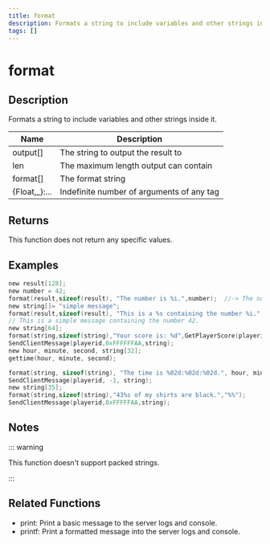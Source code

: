 ```yaml
---
title: format
description: Formats a string to include variables and other strings inside it.
tags: []
---
```


# format

<TagLinks />

## Description

Formats a string to include variables and other strings inside it.

| Name           | Description                               |
| -------------- | ----------------------------------------- |
| output[]       | The string to output the result to        |
| len            | The maximum length output can contain     |
| format[]       | The format string                         |
| {Float,\_}:... | Indefinite number of arguments of any tag |

## Returns

This function does not return any specific values.

## Examples

```c
new result[128];
new number = 42;
format(result,sizeof(result), "The number is %i.",number);  //-> The number is 42.
new string[]= "simple message";
format(result,sizeof(result), "This is a %s containing the number %i.", string, number);
// This is a simple message containing the number 42.
new string[64];
format(string,sizeof(string),"Your score is: %d",GetPlayerScore(playerid));
SendClientMessage(playerid,0xFFFFFFAA,string);
new hour, minute, second, string[32];
gettime(hour, minute, second);

format(string, sizeof(string), "The time is %02d:%02d:%02d.", hour, minute, second); // will output something like 09:45:02
SendClientMessage(playerid, -1, string);
new string[35];
format(string,sizeof(string),"43%s of my shirts are black.","%%");
SendClientMessage(playerid,0xFFFFFAA,string);
```

## Notes

::: warning

This function doesn't support packed strings.

:::

## Related Functions

- print: Print a basic message to the server logs and console.
- printf: Print a formatted message into the server logs and console.
